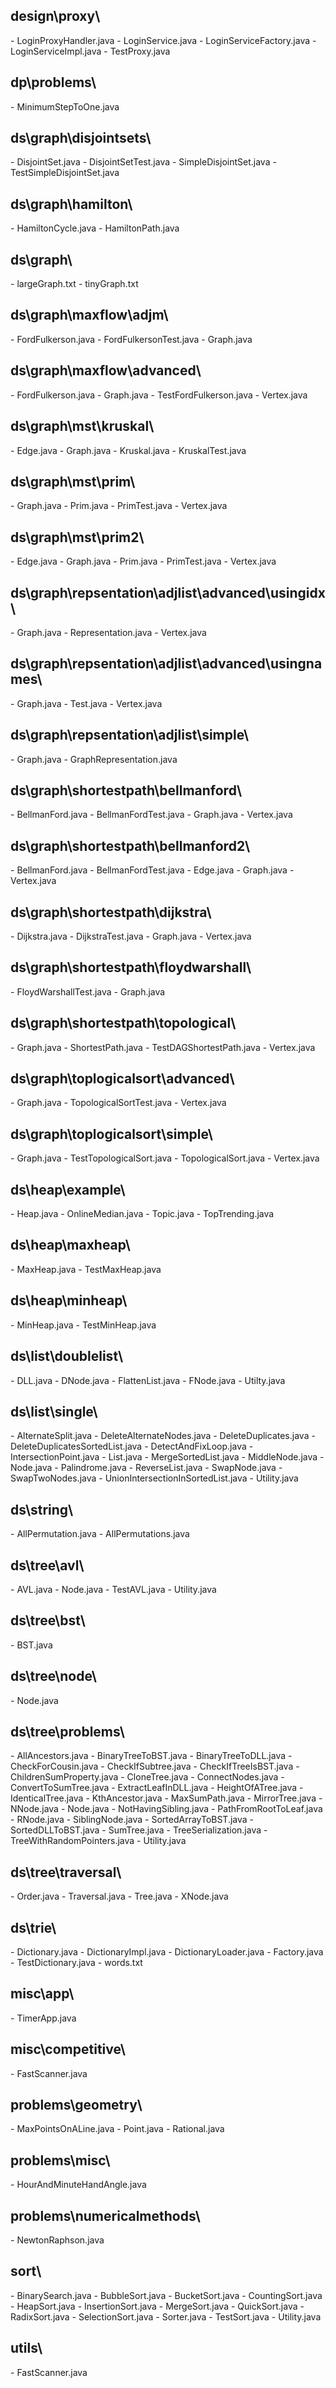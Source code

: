 <h2>design\proxy\</h2>
	- LoginProxyHandler.java
	- LoginService.java
	- LoginServiceFactory.java
	- LoginServiceImpl.java
	- TestProxy.java
<h2>dp\problems\</h2>
	- MinimumStepToOne.java
<h2>ds\graph\disjointsets\</h2>
	- DisjointSet.java
	- DisjointSetTest.java
	- SimpleDisjointSet.java
	- TestSimpleDisjointSet.java
<h2>ds\graph\hamilton\</h2>
	- HamiltonCycle.java
	- HamiltonPath.java
<h2>ds\graph\</h2>
	- largeGraph.txt
	- tinyGraph.txt
<h2>ds\graph\maxflow\adjm\</h2>
	- FordFulkerson.java
	- FordFulkersonTest.java
	- Graph.java
<h2>ds\graph\maxflow\advanced\</h2>
	- FordFulkerson.java
	- Graph.java
	- TestFordFulkerson.java
	- Vertex.java
<h2>ds\graph\mst\kruskal\</h2>
	- Edge.java
	- Graph.java
	- Kruskal.java
	- KruskalTest.java
<h2>ds\graph\mst\prim\</h2>
	- Graph.java
	- Prim.java
	- PrimTest.java
	- Vertex.java
<h2>ds\graph\mst\prim2\</h2>
	- Edge.java
	- Graph.java
	- Prim.java
	- PrimTest.java
	- Vertex.java
<h2>ds\graph\repsentation\adjlist\advanced\usingidx\</h2>
	- Graph.java
	- Representation.java
	- Vertex.java
<h2>ds\graph\repsentation\adjlist\advanced\usingnames\</h2>
	- Graph.java
	- Test.java
	- Vertex.java
<h2>ds\graph\repsentation\adjlist\simple\</h2>
	- Graph.java
	- GraphRepresentation.java
<h2>ds\graph\shortestpath\bellmanford\</h2>
	- BellmanFord.java
	- BellmanFordTest.java
	- Graph.java
	- Vertex.java
<h2>ds\graph\shortestpath\bellmanford2\</h2>
	- BellmanFord.java
	- BellmanFordTest.java
	- Edge.java
	- Graph.java
	- Vertex.java
<h2>ds\graph\shortestpath\dijkstra\</h2>
	- Dijkstra.java
	- DijkstraTest.java
	- Graph.java
	- Vertex.java
<h2>ds\graph\shortestpath\floydwarshall\</h2>
	- FloydWarshallTest.java
	- Graph.java
<h2>ds\graph\shortestpath\topological\</h2>
	- Graph.java
	- ShortestPath.java
	- TestDAGShortestPath.java
	- Vertex.java
<h2>ds\graph\toplogicalsort\advanced\</h2>
	- Graph.java
	- TopologicalSortTest.java
	- Vertex.java
<h2>ds\graph\toplogicalsort\simple\</h2>
	- Graph.java
	- TestTopologicalSort.java
	- TopologicalSort.java
	- Vertex.java
<h2>ds\heap\example\</h2>
	- Heap.java
	- OnlineMedian.java
	- Topic.java
	- TopTrending.java
<h2>ds\heap\maxheap\</h2>
	- MaxHeap.java
	- TestMaxHeap.java
<h2>ds\heap\minheap\</h2>
	- MinHeap.java
	- TestMinHeap.java
<h2>ds\list\doublelist\</h2>
	- DLL.java
	- DNode.java
	- FlattenList.java
	- FNode.java
	- Utilty.java
<h2>ds\list\single\</h2>
	- AlternateSplit.java
	- DeleteAlternateNodes.java
	- DeleteDuplicates.java
	- DeleteDuplicatesSortedList.java
	- DetectAndFixLoop.java
	- IntersectionPoint.java
	- List.java
	- MergeSortedList.java
	- MiddleNode.java
	- Node.java
	- Palindrome.java
	- ReverseList.java
	- SwapNode.java
	- SwapTwoNodes.java
	- UnionIntersectionInSortedList.java
	- Utility.java
<h2>ds\string\</h2>
	- AllPermutation.java
	- AllPermutations.java
<h2>ds\tree\avl\</h2>
	- AVL.java
	- Node.java
	- TestAVL.java
	- Utility.java
<h2>ds\tree\bst\</h2>
	- BST.java
<h2>ds\tree\node\</h2>
	- Node.java
<h2>ds\tree\problems\</h2>
	- AllAncestors.java
	- BinaryTreeToBST.java
	- BinaryTreeToDLL.java
	- CheckForCousin.java
	- CheckIfSubtree.java
	- CheckIfTreeIsBST.java
	- ChildrenSumProperty.java
	- CloneTree.java
	- ConnectNodes.java
	- ConvertToSumTree.java
	- ExtractLeafInDLL.java
	- HeightOfATree.java
	- IdenticalTree.java
	- KthAncestor.java
	- MaxSumPath.java
	- MirrorTree.java
	- NNode.java
	- Node.java
	- NotHavingSibling.java
	- PathFromRootToLeaf.java
	- RNode.java
	- SiblingNode.java
	- SortedArrayToBST.java
	- SortedDLLToBST.java
	- SumTree.java
	- TreeSerialization.java
	- TreeWithRandomPointers.java
	- Utility.java
<h2>ds\tree\traversal\</h2>
	- Order.java
	- Traversal.java
	- Tree.java
	- XNode.java
<h2>ds\trie\</h2>
	- Dictionary.java
	- DictionaryImpl.java
	- DictionaryLoader.java
	- Factory.java
	- TestDictionary.java
	- words.txt
<h2>misc\app\</h2>
	- TimerApp.java
<h2>misc\competitive\</h2>
	- FastScanner.java
<h2>problems\geometry\</h2>
	- MaxPointsOnALine.java
	- Point.java
	- Rational.java
<h2>problems\misc\</h2>
	- HourAndMinuteHandAngle.java
<h2>problems\numericalmethods\</h2>
	- NewtonRaphson.java
<h2>sort\</h2>
	- BinarySearch.java
	- BubbleSort.java
	- BucketSort.java
	- CountingSort.java
	- HeapSort.java
	- InsertionSort.java
	- MergeSort.java
	- QuickSort.java
	- RadixSort.java
	- SelectionSort.java
	- Sorter.java
	- TestSort.java
	- Utility.java
<h2>utils\</h2>
	- FastScanner.java
